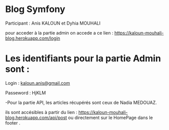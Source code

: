 # Blog Symfony 
Participant : Anis KALOUN et Dyhia MOUHALI

pour acceder à la partie admin on accede a ce lien : 
https://kaloun-mouhali-blog.herokuapp.com/login

# Les identifiants pour la partie Admin sont :

Login : kaloun.anis@gmail.com

Passeword : HjKLM

-Pour la partie API, les articles récupérés sont ceux de Nadia MEDOUAZ.

ils sont accésibles à partir du lien : https://kaloun-mouhali-blog.herokuapp.com/api/post ou directement sur le HomePage dans le footer .
